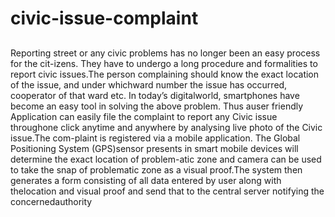 # civic-issue-complaint
## 
Reporting street or any civic problems has no longer been an easy process for the cit-izens.   They have to undergo a long procedure and formalities to report civic issues.The person complaining should know the exact location of the issue, and under whichward  number  the  issue  has  occurred,  cooperator  of  that  ward  etc.   In  today’s  digitalworld, smartphones have become an easy tool in solving the above problem.  Thus auser friendly Application can easily file the complaint to report any Civic issue throughone click anytime and anywhere by analysing live photo of the Civic issue.The com-plaint  is  registered  via  a  mobile  application.   The  Global  Positioning  System  (GPS)sensor presents in smart mobile devices will determine the exact location of problem-atic zone and camera can be used to take the snap of problematic zone as a visual proof.The system then generates a form consisting of all data entered by user along with thelocation and visual proof and send that to the central server notifying the concernedauthority
